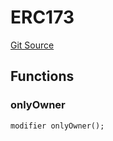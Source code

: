 # ERC173
[Git Source](https://github.com/thrackle-io/Tron/blob/afc52571532b132ea1dea91ad1d1f1af07381e8a/src/diamond/implementations/ERC173/ERC173.sol)


## Functions
### onlyOwner


```solidity
modifier onlyOwner();
```

